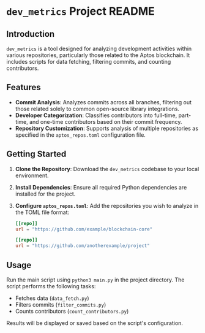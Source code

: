 # `dev_metrics` Project README

## Introduction

`dev_metrics` is a tool designed for analyzing development activities within various repositories, particularly those related to the Aptos blockchain. It includes scripts for data fetching, filtering commits, and counting contributors.

## Features

- **Commit Analysis**: Analyzes commits across all branches, filtering out those related solely to common open-source library integrations.
- **Developer Categorization**: Classifies contributors into full-time, part-time, and one-time contributors based on their commit frequency.
- **Repository Customization**: Supports analysis of multiple repositories as specified in the `aptos_repos.toml` configuration file.

## Getting Started

1. **Clone the Repository**: Download the `dev_metrics` codebase to your local environment.
2. **Install Dependencies**: Ensure all required Python dependencies are installed for the project.
3. **Configure `aptos_repos.toml`**: Add the repositories you wish to analyze in the TOML file format:

   ```toml
   [[repo]]
   url = "https://github.com/example/blockchain-core"

   [[repo]]
   url = "https://github.com/anotherexample/project"

## Usage

Run the main script using `python3 main.py` in the project directory. The script performs the following tasks:
- Fetches data (`data_fetch.py`)
- Filters commits (`filter_commits.py`)
- Counts contributors (`count_contributors.py`)

Results will be displayed or saved based on the script's configuration.
